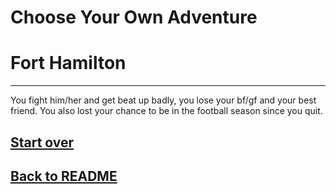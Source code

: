 # Choose Your Own Adventure
# Fort Hamilton
---
You fight him/her and get beat up badly, you lose your bf/gf and your best friend. You also lost your chance to be in the football season since you quit.

## [Start over](../home.md)
## [Back to README](../README.md)